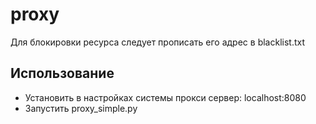 # proxy
Для блокировки ресурса следует прописать его адрес в blacklist.txt
## Использование
* Установить в настройках системы прокси сервер: localhost:8080
* Запустить proxy_simple.py
